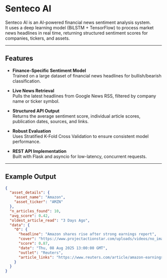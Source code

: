 # Senteco AI

Senteco AI is an AI-powered financial news sentiment analysis system.  
It uses a deep learning model (BiLSTM + TensorFlow) to process market news headlines in real time, returning structured sentiment scores for companies, tickers, and assets.

---

## Features

- **Finance-Specific Sentiment Model**  
  Trained on a large dataset of financial news headlines for bullish/bearish classification.

- **Live News Retrieval**  
  Pulls the latest headlines from Google News RSS, filtered by company name or ticker symbol.

- **Structured API Output**  
  Returns the average sentiment score, individual article scores, publication dates, sources, and links.

- **Robust Evaluation**  
  Uses Stratified K-Fold Cross Validation to ensure consistent model performance.

- **REST API Implementation**  
  Built with Flask and asyncio for low-latency, concurrent requests.

---

## Example Output

```json
{
  "asset_details": {
    "asset_name": "Amazon",
    "asset_ticker": "AMZN"
  },
  "n_articles_found": 10,
  "avg_score": 0.42,
  "oldest_article_read": "3 Days Ago",
  "data": {
    "0": {
      "headline": "Amazon shares rise after strong earnings report",
      "cover": "https://www.projectactionstar.com/uploads/videos/no_image.gif",
      "score": 0.87,
      "date": "Thu, 08 Aug 2025 13:00:00 GMT",
      "outlet": "Reuters",
      "article_links": "https://www.reuters.com/article/amazon-earnings"
    }
  }
}

